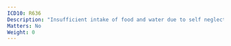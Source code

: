 ```yaml
---
ICD10: R636
Description: "Insufficient intake of food and water due to self neglect"
Matters: No
Weight: 0
---
```

